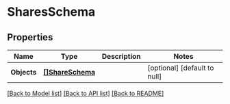 # SharesSchema

## Properties
Name | Type | Description | Notes
------------ | ------------- | ------------- | -------------
**Objects** | [**[]ShareSchema**](ShareSchema.md) |  | [optional] [default to null]

[[Back to Model list]](../README.md#documentation-for-models) [[Back to API list]](../README.md#documentation-for-api-endpoints) [[Back to README]](../README.md)


